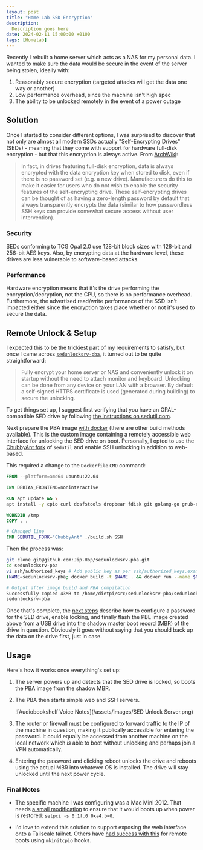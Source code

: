 ```yaml
---
layout: post
title: "Home Lab SSD Encryption"
description:
  Description goes here
date: 2024-02-11 15:00:00 +0100
tags: [Homelab]
---
```


Recently I rebuilt a home server which acts as a NAS for my personal data. I wanted to make sure the data would be secure in the event of the server being stolen, ideally with:

1. Reasonably secure encryption (targeted attacks will get the data one way or another)
2. Low performance overhead, since the machine isn't high spec
3. The ability to be unlocked remotely in the event of a power outage

## Solution

Once I started to consider different options, I was surprised to discover that not only are almost all modern SSDs actually "Self-Encrypting Drives" (SEDs) - meaning that they come with support for hardware full-disk encryption - but that this encryption is always active. From [ArchWiki](https://wiki.archlinux.org/title/Self-encrypting_drives):

> In fact, in drives featuring full-disk encryption, data is always encrypted with the data encryption key when stored to disk, even if there is no password set (e.g. a new drive). Manufacturers do this to make it easier for users who do not wish to enable the security features of the self-encrypting drive. These self-encrypting drives can be thought of as having a zero-length password by default that always transparently encrypts the data (similar to how passwordless SSH keys can provide somewhat secure access without user intervention).

### Security

SEDs conforming to TCG Opal 2.0 use 128-bit block sizes with 128-bit and 256-bit AES keys. Also, by encrypting data at the hardware level, these drives are less vulnerable to software-based attacks.

### Performance

Hardware encryption means that it's the drive performing the encryption/decryption, not the CPU, so there is no performance overhead. Furthermore, the advertised read/write performance of the SSD isn't impacted either since the encryption takes place whether or not it's used to secure the data.

## Remote Unlock & Setup

I expected this to be the trickiest part of my requirements to satisfy, but once I came across [`sedunlocksrv-pba`](https://github.com/Jip-Hop/sedunlocksrv-pba), it turned out to be quite straightforward:

> Fully encrypt your home server or NAS and conveniently unlock it on startup without the need to attach monitor and keyboard. Unlocking can be done from any device on your LAN with a browser. By default a self-signed HTTPS certificate is used (generated during building) to secure the unlocking.

To get things set up, I suggest first verifying that you have an OPAL-compatible SED drive by following [the instructions on sedutil.com](https://sedutil.com/).

Next prepare the PBA image [with docker](https://github.com/Jip-Hop/sedunlocksrv-pba?tab=readme-ov-file#building-with-docker) (there are other build methods available). This is the custom image containing a remotely accessible web interface for unlocking the SED drive on boot. Personally, I opted to use the [ChubbyAnt fork](https://github.com/ChubbyAnt/sedutil) of `sedutil` and enable SSH unlocking in addition to web-based.

This required a change to the `Dockerfile` `CMD` command:

```Dockerfile
FROM --platform=amd64 ubuntu:22.04

ENV DEBIAN_FRONTEND=noninteractive

RUN apt update && \
apt install -y cpio curl dosfstools dropbear fdisk git golang-go grub-efi-amd64-bin grub-efi-ia32-bin grub-pc-bin grub2-common libarchive>

WORKDIR /tmp
COPY . .

# Changed line
CMD SEDUTIL_FORK="ChubbyAnt" ./build.sh SSH
```

Then the process was:

```bash
git clone git@github.com:Jip-Hop/sedunlocksrv-pba.git
cd sedunlocksrv-pba
vi ssh/authorized_keys # Add public key as per ssh/authorized_keys.example
(NAME=sedunlocksrv-pba; docker build -t $NAME . && docker run --name $NAME --privileged $NAME && docker cp $NAME:/tmp/sedunlocksrv-pba.img sedunlocksrv-pba.img; docker rm $NAME)

# Output after image build and PBA compilation
Successfully copied 43MB to /home/dietpi/src/sedunlocksrv-pba/sedunlocksrv-pba.img
sedunlocksrv-pba
```

Once that's complete, the [next steps](https://github.com/Jip-Hop/sedunlocksrv-pba?tab=readme-ov-file#encrypting-your-drive-and-flashing-the-pba) describe how to configure a password for the SED drive, enable locking, and finally flash the PBE image created above from a USB drive into the shadow master boot record (MBR) of the drive in question. Obviously it goes without saying that you should back up the data on the drive first, just in case.

## Usage

Here's how it works once everything's set up:

1. The server powers up and detects that the SED drive is locked, so boots the PBA image from the shadow MBR.

2. The PBA then starts simple web and SSH servers.

    ![Audiobookshelf Voice Notes](/assets/images/SED Unlock Server.png)

3. The router or firewall must be configured to forward traffic to the IP of the machine in question, making it publically accessible for entering the password. It could equally be accessed from another machine on the local network which _is_ able to boot without unlocking and perhaps join a VPN automatically.

3. Entering the password and clicking reboot unlocks the drive and reboots using the actual MBR into whatever OS is installed. The drive will stay unlocked until the next power cycle.

### Final Notes

- The specific machine I was configuring was a Mac Mini 2012. That needs [a small modification](https://smackerelofopinion.blogspot.com/2011/09/mac-mini-rebooting-tweaks-setpci-s-01f0.html) to ensure that it would boots up when power is restored: `setpci -s 0:1f.0 0xa4.b=0`.

- I'd love to extend this solution to support exposing the web interface onto a Tailscale tailnet. Others have [had success with this](https://tavianator.com/2022/remote_reboots.html#tailscale) for remote boots using `mkinitcpio` hooks.
